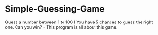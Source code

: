 # Simple-Guessing-Game
Guess a number between 1 to 100 ! You have 5 chances to guess the right one. Can you win? - This program is all about this game.
